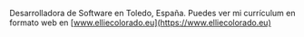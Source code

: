 Desarrolladora de Software en Toledo, España. Puedes ver mi currículum en formato web en [www.elliecolorado.eu](https://www.elliecolorado.eu)
